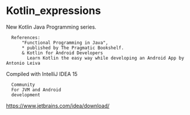 # Kotlin_expressions
New Kotlin Java Programming series.

      References:
          "Functional Programming in Java",
          * published by The Pragmatic Bookshelf.
          & Kotlin for Android Developers
            Learn Kotlin the easy way while developing an Android App by Antonio Leiva
            

Compiled with IntelliJ IDEA 15

      Community
      For JVM and Android
      development

https://www.jetbrains.com/idea/download/
